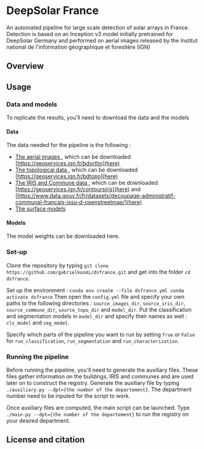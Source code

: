 # DeepSolar France

An automated pipeline for large scale detection of solar arrays in France. Detection is based on an Inception v3 model initially pretrained for DeepSolar Germany and performed on aerial images released by the Institut national de l'information géographique et forestière (IGN)

## Overview
## Usage

### Data and models

To replicate the results, you'll need to download the data and the models

#### Data

The data needed for the pipeline is the following :
- <u> The aerial images </u>, which can be downloaded [https://geoservices.ign.fr/bdortho](here)
- <u> The topological data </u>, which can be downloaded [https://geoservices.ign.fr/bdtopo](here)
- <u> The IRIS and Commune data </u>, which can be downloaded [https://geoservices.ign.fr/contoursiris](here) and [https://www.data.gouv.fr/fr/datasets/decoupage-administratif-communal-francais-issu-d-openstreetmap/](here)
- <u> The surface models </u>

#### Models

The model weights can be downloaded here.

### Set-up 

Clone the repository by typing `git clone https://github.com/gabrielkasmi/dsfrance.git` and get into the folder `cd dsfrance`. 

Set up the environment :
`
    conda env create --file dsfrance.yml
    conda activate dsfrance
`
Then open the `config.yml` file and specify your own paths to the following directories : `source_images_dir`, `source_iris_dir`, `source_commune_dir`, `source_topo_dir` and `model_dir`. Put the classification and segmentation models in `model_dir` and specify their names as well : `cls_model` and `seg_model`. 

Specify which parts of the pipeline you want to run by setting `True` or `False` for `run_classification`, `run_segmentation` and `run_characterization`.

### Running the pipeline

Before running the pipeline, you'll need to generate the auxiliary files. These files gather information on the buildings, IRIS and communes and are used later on to construct the registry. Generate the auxiliary file by typing `./auxiliary.py --dpt={the number of the departement}`. The department number need to be inputed for the script to work.

Once auxiliary files are computed, the main script can be launched. Type `./main.py --dpt={the number of the departement}` to run the registry on your desired department.


## License and citation
